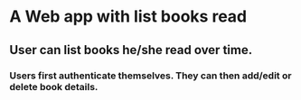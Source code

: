 # A Web app with list books read 

## User can list books he/she read over time. 

### Users first authenticate themselves. They can then add/edit or delete book details. 


